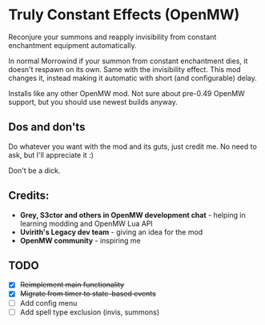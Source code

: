 # Truly Constant Effects (OpenMW)

Reconjure your summons and reapply invisibility from constant enchantment equipment automatically.

In normal Morrowind if your summon from constant enchantment dies, it doesn't respawn on its own. Same with the invisibility effect. This mod changes it, instead making it automatic with short (and configurable) delay.

Installs like any other OpenMW mod. Not sure about pre-0.49 OpenMW support, but you should use newest builds anyway.

## Dos and don'ts

Do whatever you want with the mod and its guts, just credit me. No need to ask, but I'll appreciate it :)

Don't be a dick.

## Credits:
- **Grey, S3ctor and others in OpenMW development chat** - helping in learning modding and OpenMW Lua API
- **Uvirith's Legacy dev team** - giving an idea for the mod
- **OpenMW community** - inspiring me
 
## TODO
- [x] ~~Reimplement main functionality~~
- [x] ~~Migrate from timer to state-based events~~
- [ ] Add config menu
- [ ] Add spell type exclusion (invis, summons)